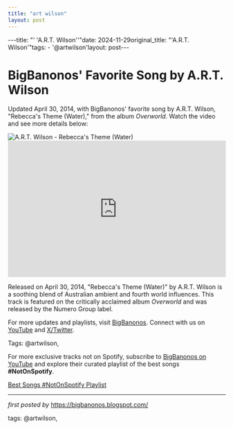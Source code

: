 ```yaml
---
title: "art wilson"
layout: post
---
```

---title: "' 'A.R.T. Wilson''"date: 2024-11-29original_title: "'A.R.T. Wilson'"tags:  - '@artwilson'layout: post---<!-- Post Title --><h1 >BigBanonos' Favorite Song by A.R.T. Wilson</h1> <!-- Introductory Text --><p >Updated April 30, 2014, with BigBanonos' favorite song by A.R.T. Wilson, "Rebecca's Theme (Water)," from the album *Overworld*. Watch the video and see more details below:</p> <!-- Featured Image --><div > <img src="https://f4.bcbits.com/img/a1118075827_65" alt="A.R.T. Wilson - Rebecca's Theme (Water)" /></div> <!-- YouTube Video Embed --><div > <iframe width="100%" height="315" src="https://www.youtube.com/embed/QExmqIKufIY" title="A.r.t Wilson - Rebecca's Theme (Water)" frameborder="0" allow="accelerometer; autoplay; clipboard-write; encrypted-media; gyroscope; picture-in-picture; web-share" referrerpolicy="strict-origin-when-cross-origin" allowfullscreen></iframe></div> <!-- Song Information --><div > <p>Released on April 30, 2014, "Rebecca's Theme (Water)" by A.R.T. Wilson is a soothing blend of Australian ambient and fourth world influences. This track is featured on the critically acclaimed album *Overworld* and was released by the Numero Group label.</p></div> <!-- Footer Links --><div > <p>For more updates and playlists, visit <a href="https://bigbanonos.blogspot.com/" target="_blank">BigBanonos</a>. Connect with us on <a href="https://www.youtube.com/@BigBanonos" target="_blank">YouTube</a> and <a href="https://x.com/bigbanonos" target="_blank">X/Twitter</a>.</p></div> <!-- Tags --><p >Tags: @artwilson,</p><!--Subscribe and Playlist Links--><div>    <p>For more exclusive tracks not on Spotify, subscribe to <a href="https://www.youtube.com/@BigBanonos" target="_blank">BigBanonos on YouTube</a> and explore their curated playlist of the best songs <strong>#NotOnSpotify</strong>.</p>    <p><a href="https://www.youtube.com/playlist?list=PLtuNtuTatqI0kFahUCbtbfenC_ET5O_tr" target="_blank">Best Songs #NotOnSpotify Playlist<br /></a></p></div><hr /><p><em>first posted by</em> <a href="https://bigbanonos.blogspot.com/" rel="noopener" target="_new">https://bigbanonos.blogspot.com/</a></p><p>tags: @artwilson,</p>